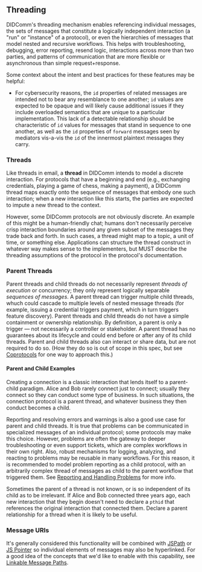 ## Threading

DIDComm's threading mechanism enables referencing individual messages, the sets of messages that constitute a logically independent interaction (a "run" or "instance" of a protocol), or even the hierarchies of messages that model nested and recursive workflows. This helps with troubleshooting, debugging, error reporting, resend logic, interactions across more than two parties, and patterns of communication that are more flexible or asynchronous than simple request+response.

Some context about the intent and best practices for these features may be helpful:

* For cybersecurity reasons, the `id` properties of related messages are intended not to bear any resemblance to one another; `id` values are expected to be opaque and will likely cause additional issues if they include overloaded semantics that are unique to a particular implementation. This lack of a detectable relationship should be characteristic of `id` values for messages that stand in sequence to one another, as well as the `id` properties of `forward` messages seen by mediators vis-a-vis the `id` of the innermost plaintext messages they carry.

### Threads

Like threads in email, a **thread** in DIDComm intends to model a discrete interaction. For protocols that have a beginning and end (e.g., exchanging credentials, playing a game of chess, making a payment), a DIDComm thread maps exactly onto the sequence of messages that embody one such interaction; when a new interaction like this starts, the parties are expected to impute a new thread to the context.

However, some DIDComm protocols are not obviously discrete. An example of this might be a human-friendly chat; humans don't necessarily perceive crisp interaction boundaries around any given subset of the messages they trade back and forth. In such cases, a thread might map to a topic, a unit of time, or something else. Applications can structure the thread construct in whatever way makes sense to the implementers, but MUST describe the threading assumptions of the protocol in the protocol's documentation.

### Parent Threads

Parent threads and child threads do not necessarily represent *threads of execution* or concurrency; they only represent logically separable *sequences of messages*. A parent thread can trigger multiple child threads, whuch could cascade to multiple levels of nested message threads (for example, issuing a credential triggers payment, which in turn triggers feature discovery). Parent threads and child threads do not have a simple containment or ownership relationship. By definition, a parent is only a trigger &mdash; not necessarily a controller or stakeholder. A parent thread has no guarantees about its lifecycle and could end before or after any of its child threads. Parent and child threads also can interact or share data, but are not required to do so. (How they do so is out of scope in this spec, but see [Coprotocols](https://github.com/hyperledger/aries-rfcs/blob/master/concepts/0478-coprotocols/README.md) for one way to approach this.)

#### Parent and Child Examples

Creating a connection is a classic interaction that lends itself to a parent-child paradigm. Alice and Bob rarely connect just to connect; usually they connect so they can conduct some type of business. In such situations, the connection protocol is a parent thread, and whatever business they then conduct becomes a child.

Reporting and resolving errors and warnings is also a good use case for parent and child threads. It is true that problems can be communicated in specialized messages of an individual protocol; some protocols may make this choice. However, problems are often the gateway to deeper troubleshooting or even support tickets, which are complex workflows in their own right. Also, robust mechanisms for logging, analyzing, and reacting to problems may be reusable in many workflows. For this reason, it is recommended to model problem reporting as a child protocol, with an arbitrarily complex thread of messages as child to the parent workflow that triggered them. See [Reporting and Handling Problems](#reporting-and-handling-problems) for more info.

Sometimes the parent of a thread is not known, or is so independent of its child as to be irrelevant. If Alice and Bob connected three years ago, each new interaction that they begin doesn't need to declare a `pthid` that references the original interaction that connected them. Declare a parent relationship for a thread when it is likely to be useful.

### Message URIs

It's generally considered this functionality will be combined with [JSPath](https://github.com/dfilatov/jspath#quick-example) or [JS Pointer](https://datatracker.ietf.org/doc/html/rfc6901) so individual elements of messages may also be hyperlinked. For a good idea of the concepts that we'd like to enable with this capability, see [Linkable Message Paths](https://github.com/hyperledger/aries-rfcs/blob/master/concepts/0217-linkable-message-paths/README.md).
